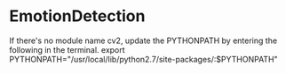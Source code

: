 # EmotionDetection

If there's no module name cv2, update the PYTHONPATH by entering the following in the terminal.
export PYTHONPATH="/usr/local/lib/python2.7/site-packages/:$PYTHONPATH"
